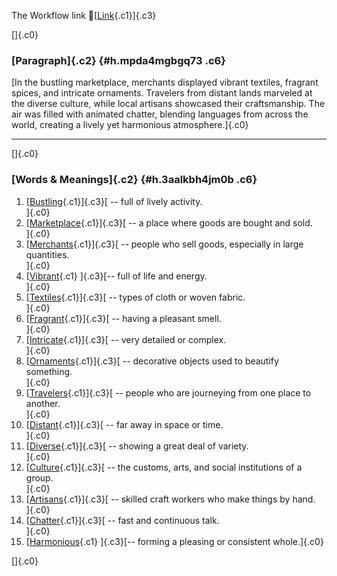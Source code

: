The Workflow link
👏[[Link](https://www.google.com/url?q=http://www.google.com&sa=D&source=editors&ust=1758703199390532&usg=AOvVaw2f_p_r18QGq93TL-38GQZ-){.c1}]{.c3}

[]{.c0}

### [Paragraph]{.c2} {#h.mpda4mgbgq73 .c6}

[In the bustling marketplace, merchants displayed vibrant textiles,
fragrant spices, and intricate ornaments. Travelers from distant lands
marveled at the diverse culture, while local artisans showcased their
craftsmanship. The air was filled with animated chatter, blending
languages from across the world, creating a lively yet harmonious
atmosphere.]{.c0}

------------------------------------------------------------------------

[]{.c0}

### [Words & Meanings]{.c2} {#h.3aalkbh4jm0b .c6}

1.  [[Bustling](https://www.google.com/url?q=http://www.google.com&sa=D&source=editors&ust=1758703199391292&usg=AOvVaw0Yr20h2hjhQcutOSWoCGww){.c1}]{.c3}[ --
    full of lively activity.\
    ]{.c0}
2.  [[Marketplace](https://www.google.com/url?q=http://www.google.com&sa=D&source=editors&ust=1758703199391489&usg=AOvVaw04QjDO97ekf2R_EljD7_r1){.c1}]{.c3}[ --
    a place where goods are bought and sold.\
    ]{.c0}
3.  [[Merchants](https://www.google.com/url?q=http://www.google.com&sa=D&source=editors&ust=1758703199391633&usg=AOvVaw1qvqJ0WSXvwly0wt3dcrzk){.c1}]{.c3}[ --
    people who sell goods, especially in large quantities.\
    ]{.c0}
4.  [[Vibrant](https://www.google.com/url?q=http://www.google.com&sa=D&source=editors&ust=1758703199391783&usg=AOvVaw1ePfbQ3FSk9WyWYHqz8fzR){.c1}
    ]{.c3}[-- full of life and energy.\
    ]{.c0}
5.  [[Textiles](https://www.google.com/url?q=http://www.google.com&sa=D&source=editors&ust=1758703199391911&usg=AOvVaw2t7gBv0Q7NxwsIYIqLhNq7){.c1}]{.c3}[ --
    types of cloth or woven fabric.\
    ]{.c0}
6.  [[Fragrant](https://www.google.com/url?q=http://www.google.com&sa=D&source=editors&ust=1758703199392029&usg=AOvVaw11AOk-auWe8dguO-rCv6PT){.c1}]{.c3}[ --
    having a pleasant smell.\
    ]{.c0}
7.  [[Intricate](https://www.google.com/url?q=http://www.google.com&sa=D&source=editors&ust=1758703199392255&usg=AOvVaw3ZOS671dBfGHd37L1LlegK){.c1}]{.c3}[ --
    very detailed or complex.\
    ]{.c0}
8.  [[Ornaments](https://www.google.com/url?q=http://www.google.com&sa=D&source=editors&ust=1758703199392453&usg=AOvVaw1DuGBm6q8WNlnDusLRd3uQ){.c1}]{.c3}[ --
    decorative objects used to beautify something.\
    ]{.c0}
9.  [[Travelers](https://www.google.com/url?q=http://www.google.com&sa=D&source=editors&ust=1758703199392640&usg=AOvVaw0or4ZIsl7E6Fry-yZWxdtq){.c1}]{.c3}[ --
    people who are journeying from one place to another.\
    ]{.c0}
10. [[Distant](https://www.google.com/url?q=http://www.google.com&sa=D&source=editors&ust=1758703199392885&usg=AOvVaw2slJhCVwiq4eOtR_Jk_9E6){.c1}]{.c3}[ --
    far away in space or time.\
    ]{.c0}
11. [[Diverse](https://www.google.com/url?q=http://www.google.com&sa=D&source=editors&ust=1758703199393128&usg=AOvVaw3D3l3fvSGSTSF8tntVcCLn){.c1}]{.c3}[ --
    showing a great deal of variety.\
    ]{.c0}
12. [[Culture](https://www.google.com/url?q=http://www.google.com&sa=D&source=editors&ust=1758703199393392&usg=AOvVaw1uNzgoxfa4MmmBo0EtrfXZ){.c1}]{.c3}[ --
    the customs, arts, and social institutions of a group.\
    ]{.c0}
13. [[Artisans](https://www.google.com/url?q=http://www.google.com&sa=D&source=editors&ust=1758703199393638&usg=AOvVaw1wX7cIrWcOzMe1GO2gAMDP){.c1}]{.c3}[ --
    skilled craft workers who make things by hand.\
    ]{.c0}
14. [[Chatter](https://www.google.com/url?q=http://www.google.com&sa=D&source=editors&ust=1758703199393905&usg=AOvVaw1IkDGdrhY5jpOCYPMyN4id){.c1}]{.c3}[ --
    fast and continuous talk.\
    ]{.c0}
15. [[Harmonious](https://www.google.com/url?q=http://www.google.com&sa=D&source=editors&ust=1758703199394139&usg=AOvVaw3SslyWKctyEEjcEgwBye6Z){.c1}
    ]{.c3}[-- forming a pleasing or consistent whole.]{.c0}

[]{.c0}
